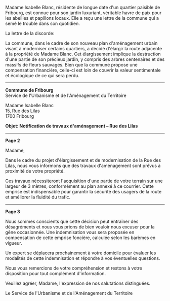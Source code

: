 Madame Isabelle Blanc, résidente de longue date d'un quartier paisible de Fribourg, est connue pour son jardin luxuriant, véritable havre de paix pour les abeilles et papillons locaux. Elle a reçu une lettre de la commune qui a semé le trouble dans son quotidien.

La lettre de la discorde:

La commune, dans le cadre de son nouveau plan d'aménagement urbain visant à moderniser certains quartiers, a décidé d'élargir la route adjacente à la propriété de Madame Blanc. Cet élargissement implique la destruction d'une partie de son précieux jardin, y compris des arbres centenaires et des massifs de fleurs sauvages. Bien que la commune propose une compensation financière, celle-ci est loin de couvrir la valeur sentimentale et écologique de ce qui sera perdu.

---

**Commune de Fribourg**  
Service de l'Urbanisme et de l'Aménagement du Territoire

Madame Isabelle Blanc  
15, Rue des Lilas  
1700 Fribourg

**Objet: Notification de travaux d'aménagement – Rue des Lilas**

---

**Page 2**

Madame,

Dans le cadre du projet d'élargissement et de modernisation de la Rue des Lilas, nous vous informons que des travaux d'aménagement sont prévus à proximité de votre propriété.

Ces travaux nécessiteront l'acquisition d'une partie de votre terrain sur une largeur de 3 mètres, conformément au plan annexé à ce courrier. Cette emprise est indispensable pour garantir la sécurité des usagers de la route et améliorer la fluidité du trafic.

---

**Page 3**

Nous sommes conscients que cette décision peut entraîner des désagréments et nous vous prions de bien vouloir nous excuser pour la gêne occasionnée. Une indemnisation vous sera proposée en compensation de cette emprise foncière, calculée selon les barèmes en vigueur.

Un expert se déplacera prochainement à votre domicile pour évaluer les modalités de cette indemnisation et répondre à vos éventuelles questions.

Nous vous remercions de votre compréhension et restons à votre disposition pour tout complément d'information.

Veuillez agréer, Madame, l'expression de nos salutations distinguées.

Le Service de l'Urbanisme et de l'Aménagement du Territoire
